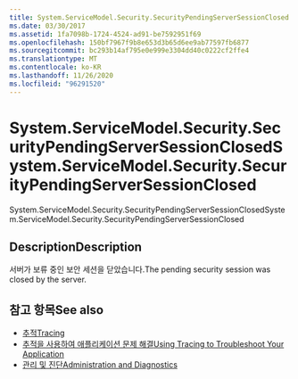 ```yaml
---
title: System.ServiceModel.Security.SecurityPendingServerSessionClosed
ms.date: 03/30/2017
ms.assetid: 1fa7098b-1724-4524-ad91-be7592951f69
ms.openlocfilehash: 150bf7967f9b8e653d3b65d6ee9ab77597fb6877
ms.sourcegitcommit: bc293b14af795e0e999e3304dd40c0222cf2ffe4
ms.translationtype: MT
ms.contentlocale: ko-KR
ms.lasthandoff: 11/26/2020
ms.locfileid: "96291520"
---
```

# <a name="systemservicemodelsecuritysecuritypendingserversessionclosed"></a><span data-ttu-id="fd590-102">System.ServiceModel.Security.SecurityPendingServerSessionClosed</span><span class="sxs-lookup"><span data-stu-id="fd590-102">System.ServiceModel.Security.SecurityPendingServerSessionClosed</span></span>

<span data-ttu-id="fd590-103">System.ServiceModel.Security.SecurityPendingServerSessionClosed</span><span class="sxs-lookup"><span data-stu-id="fd590-103">System.ServiceModel.Security.SecurityPendingServerSessionClosed</span></span>  
  
## <a name="description"></a><span data-ttu-id="fd590-104">Description</span><span class="sxs-lookup"><span data-stu-id="fd590-104">Description</span></span>  

 <span data-ttu-id="fd590-105">서버가 보류 중인 보안 세션을 닫았습니다.</span><span class="sxs-lookup"><span data-stu-id="fd590-105">The pending security session was closed by the server.</span></span>  
  
## <a name="see-also"></a><span data-ttu-id="fd590-106">참고 항목</span><span class="sxs-lookup"><span data-stu-id="fd590-106">See also</span></span>

- [<span data-ttu-id="fd590-107">추적</span><span class="sxs-lookup"><span data-stu-id="fd590-107">Tracing</span></span>](index.md)
- [<span data-ttu-id="fd590-108">추적을 사용하여 애플리케이션 문제 해결</span><span class="sxs-lookup"><span data-stu-id="fd590-108">Using Tracing to Troubleshoot Your Application</span></span>](using-tracing-to-troubleshoot-your-application.md)
- [<span data-ttu-id="fd590-109">관리 및 진단</span><span class="sxs-lookup"><span data-stu-id="fd590-109">Administration and Diagnostics</span></span>](../index.md)
